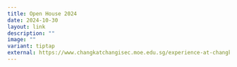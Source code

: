```yaml
---
title: Open House 2024
date: 2024-10-30
layout: link
description: ""
image: ""
variant: tiptap
external: https://www.changkatchangisec.moe.edu.sg/experience-at-changkat/Open-House/
---
```

